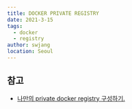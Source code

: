 ```yaml
---
title: DOCKER PRIVATE REGISTRY
date: 2021-3-15
tags: 
  - docker
  - registry
author: swjang
location: Seoul  
---
```


## 참고
- [나만의 private docker registry 구성하기.](https://novemberde.github.io/2017/04/09/Docker_Registry_0.html)
